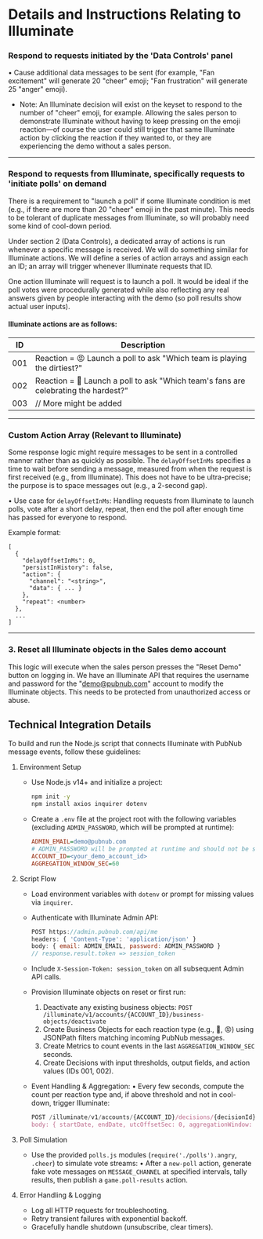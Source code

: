 # Details and Instructions Relating to Illuminate

### Respond to requests initiated by the 'Data Controls' panel

• Cause additional data messages to be sent (for example, "Fan excitement" will generate 20 "cheer" emoji; "Fan frustration" will generate 25 "anger" emoji).  
  - Note: An Illuminate decision will exist on the keyset to respond to the number of "cheer" emoji, for example. Allowing the sales person to demonstrate Illuminate without having to keep pressing on the emoji reaction—of course the user could still trigger that same Illuminate action by clicking the reaction if they wanted to, or they are experiencing the demo without a sales person.

---

### Respond to requests from Illuminate, specifically requests to 'initiate polls' on demand

There is a requirement to "launch a poll" if some Illuminate condition is met (e.g., if there are more than 20 "cheer" emoji in the past minute). This needs to be tolerant of duplicate messages from Illuminate, so will probably need some kind of cool-down period.

Under section 2 (Data Controls), a dedicated array of actions is run whenever a specific message is received. We will do something similar for Illuminate actions. We will define a series of action arrays and assign each an ID; an array will trigger whenever Illuminate requests that ID.

One action Illuminate will request is to launch a poll. It would be ideal if the poll votes were procedurally generated while also reflecting any real answers given by people interacting with the demo (so poll results show actual user inputs).

#### Illuminate actions are as follows:

| ID  | Description                                                          |
| --- | -------------------------------------------------------------------- |
| 001 | Reaction = 😡 Launch a poll to ask "Which team is playing the dirtiest?" |
| 002 | Reaction = 🎉 Launch a poll to ask "Which team's fans are celebrating the hardest?" |
| 003 | // More might be added                                              |

---

### Custom Action Array (Relevant to Illuminate)

Some response logic might require messages to be sent in a controlled manner rather than as quickly as possible. The `delayOffsetInMs` specifies a time to wait before sending a message, measured from when the request is first received (e.g., from Illuminate). This does not have to be ultra-precise; the purpose is to space messages out (e.g., a 2-second gap).

• Use case for `delayOffsetInMs`: Handling requests from Illuminate to launch polls, vote after a short delay, repeat, then end the poll after enough time has passed for everyone to respond.

Example format:
```
[
  {
    "delayOffsetInMs": 0,
    "persistInHistory": false,
    "action": {
      "channel": "<string>",
      "data": { ... }
    },
    "repeat": <number>
  },
  ...
]
```

---

### 3. Reset all Illuminate objects in the Sales demo account

This logic will execute when the sales person presses the "Reset Demo" button on logging in. We have an Illuminate API that requires the username and password for the "demo@pubnub.com" account to modify the Illuminate objects. This needs to be protected from unauthorized access or abuse.

## Technical Integration Details

To build and run the Node.js script that connects Illuminate with PubNub message events, follow these guidelines:

1. Environment Setup
   - Use Node.js v14+ and initialize a project:
     ```bash
     npm init -y
     npm install axios inquirer dotenv
     ```
   - Create a `.env` file at the project root with the following variables (excluding `ADMIN_PASSWORD`, which will be prompted at runtime):
     ```ini
     ADMIN_EMAIL=demo@pubnub.com
     # ADMIN_PASSWORD will be prompted at runtime and should not be stored here
     ACCOUNT_ID=<your_demo_account_id>
     AGGREGATION_WINDOW_SEC=60
     ```

2. Script Flow
   - Load environment variables with `dotenv` or prompt for missing values via `inquirer`.
   - Authenticate with Illuminate Admin API:
     ```js
     POST https://admin.pubnub.com/api/me
     headers: { 'Content-Type': 'application/json' }
     body: { email: ADMIN_EMAIL, password: ADMIN_PASSWORD }
     // response.result.token => session_token
     ```
   - Include `X-Session-Token: session_token` on all subsequent Admin API calls.
   - Provision Illuminate objects on reset or first run:
     1. Deactivate any existing business objects:
        `POST /illuminate/v1/accounts/{ACCOUNT_ID}/business-objects/deactivate`
     2. Create Business Objects for each reaction type (e.g., 🎉, 😡) using JSONPath filters matching incoming PubNub messages.
     3. Create Metrics to count events in the last `AGGREGATION_WINDOW_SEC` seconds.
     4. Create Decisions with input thresholds, output fields, and action values (IDs 001, 002).

   - Event Handling & Aggregation:
     • Every few seconds, compute the count per reaction type and, if above threshold and not in cool-down, trigger Illuminate:
       ```js
       POST /illuminate/v1/accounts/{ACCOUNT_ID}/decisions/{decisionId}/action-data
       body: { startDate, endDate, utcOffsetSec: 0, aggregationWindow: AGGREGATION_WINDOW_SEC }
       ```

3. Poll Simulation
   - Use the provided `polls.js` modules (`require('./polls').angry`, `.cheer`) to simulate vote streams:
     • After a `new-poll` action, generate fake vote messages on `MESSAGE_CHANNEL` at specified intervals, tally results, then publish a `game.poll-results` action.

4. Error Handling & Logging
   - Log all HTTP requests for troubleshooting.
   - Retry transient failures with exponential backoff.
   - Gracefully handle shutdown (unsubscribe, clear timers).
